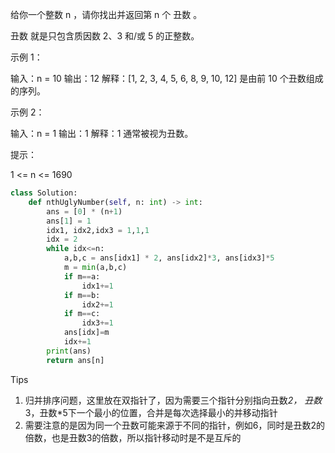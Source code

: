 给你一个整数 n ，请你找出并返回第 n 个 丑数 。

 丑数 就是只包含质因数 2、3 和/或 5 的正整数。



 示例 1：


输入：n = 10
输出：12
解释：[1, 2, 3, 4, 5, 6, 8, 9, 10, 12] 是由前 10 个丑数组成的序列。


 示例 2：


输入：n = 1
输出：1
解释：1 通常被视为丑数。




 提示：


 1 <= n <= 1690

```python
class Solution:
    def nthUglyNumber(self, n: int) -> int:
        ans = [0] * (n+1)
        ans[1] = 1
        idx1, idx2,idx3 = 1,1,1
        idx = 2
        while idx<=n:
            a,b,c = ans[idx1] * 2, ans[idx2]*3, ans[idx3]*5
            m = min(a,b,c)
            if m==a:
                idx1+=1
            if m==b:
                idx2+=1
            if m==c:
                idx3+=1
            ans[idx]=m
            idx+=1
        print(ans)
        return ans[n]
```





Tips

1. 归并排序问题，这里放在双指针了，因为需要三个指针分别指向丑数*2， 丑数*3，丑数*5下一个最小的位置，合并是每次选择最小的并移动指针
2. 需要注意的是因为同一个丑数可能来源于不同的指针，例如6，同时是丑数2的倍数，也是丑数3的倍数，所以指针移动时是不是互斥的